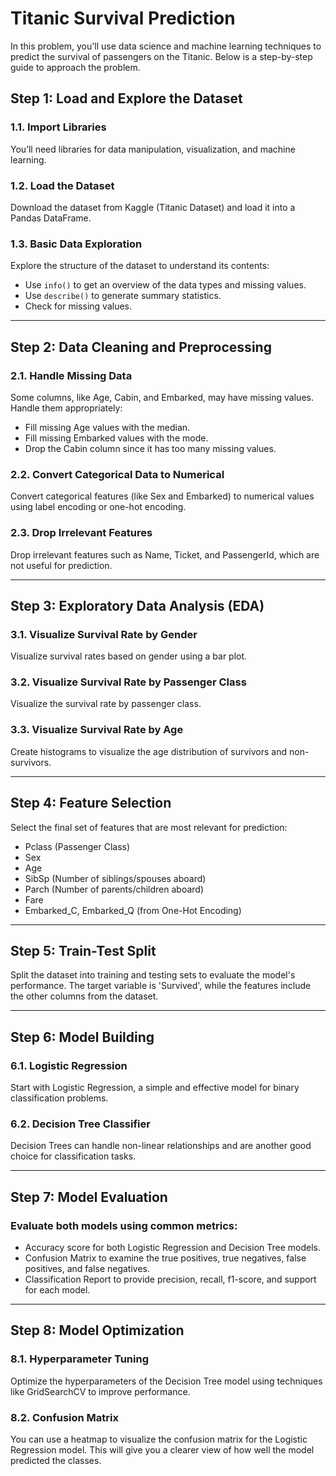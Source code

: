 # Titanic Survival Prediction 

In this problem, you'll use data science and machine learning techniques to predict the survival of passengers on the Titanic. Below is a step-by-step guide to approach the problem.

## Step 1: Load and Explore the Dataset

### 1.1. Import Libraries
You’ll need libraries for data manipulation, visualization, and machine learning.

### 1.2. Load the Dataset
Download the dataset from Kaggle (Titanic Dataset) and load it into a Pandas DataFrame.

### 1.3. Basic Data Exploration
Explore the structure of the dataset to understand its contents:
- Use `info()` to get an overview of the data types and missing values.
- Use `describe()` to generate summary statistics.
- Check for missing values.

---

## Step 2: Data Cleaning and Preprocessing

### 2.1. Handle Missing Data
Some columns, like Age, Cabin, and Embarked, may have missing values. Handle them appropriately:
- Fill missing Age values with the median.
- Fill missing Embarked values with the mode.
- Drop the Cabin column since it has too many missing values.

### 2.2. Convert Categorical Data to Numerical
Convert categorical features (like Sex and Embarked) to numerical values using label encoding or one-hot encoding.

### 2.3. Drop Irrelevant Features
Drop irrelevant features such as Name, Ticket, and PassengerId, which are not useful for prediction.

---

## Step 3: Exploratory Data Analysis (EDA)

### 3.1. Visualize Survival Rate by Gender
Visualize survival rates based on gender using a bar plot.

### 3.2. Visualize Survival Rate by Passenger Class
Visualize the survival rate by passenger class.

### 3.3. Visualize Survival Rate by Age
Create histograms to visualize the age distribution of survivors and non-survivors.

---

## Step 4: Feature Selection
Select the final set of features that are most relevant for prediction:
- Pclass (Passenger Class)
- Sex
- Age
- SibSp (Number of siblings/spouses aboard)
- Parch (Number of parents/children aboard)
- Fare
- Embarked_C, Embarked_Q (from One-Hot Encoding)

---

## Step 5: Train-Test Split
Split the dataset into training and testing sets to evaluate the model's performance. The target variable is 'Survived', while the features include the other columns from the dataset.

---

## Step 6: Model Building

### 6.1. Logistic Regression
Start with Logistic Regression, a simple and effective model for binary classification problems.

### 6.2. Decision Tree Classifier
Decision Trees can handle non-linear relationships and are another good choice for classification tasks.

---

## Step 7: Model Evaluation

### Evaluate both models using common metrics:
- Accuracy score for both Logistic Regression and Decision Tree models.
- Confusion Matrix to examine the true positives, true negatives, false positives, and false negatives.
- Classification Report to provide precision, recall, f1-score, and support for each model.

---

## Step 8: Model Optimization

### 8.1. Hyperparameter Tuning
Optimize the hyperparameters of the Decision Tree model using techniques like GridSearchCV to improve performance.

### 8.2. Confusion Matrix
You can use a heatmap to visualize the confusion matrix for the Logistic Regression model. This will give you a clearer view of how well the model predicted the classes.
